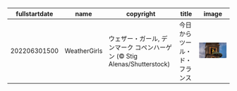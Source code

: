 |fullstartdate|name|copyright|title|image|
|--|--|--|--|--|
202206301500|WeatherGirls|ウェザー・ガール, デンマーク コペンハーゲン (© Stig Alenas/Shutterstock)|今日からツール・ド・フランス|![](/ja-JP/2022/07/202206301500WeatherGirls.jpg)|
